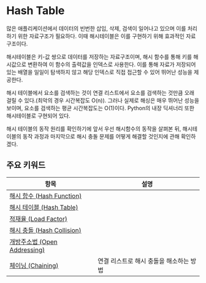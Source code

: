 # Hash Table

많은 애플리케이션에서 데이터의 빈번한 삽입, 삭제, 검색이 일어나고 있으며 이를 처리하기 위한 자료구조가 필요하다. 이때 해시테이블은 이를 구현하기 위해 효과적인 자료구조이다.

해시테이블은 키-값 쌍으로 데이터를 저장하는 자료구조이며, 해시 함수를 통해 키를 해시값으로 변환하여 이 함수의 출력값을 인덱스로 사용한다. 이를 통해 자료가 저장되어 있는 배열을 일일이 탐색하지 않고 해당 인덱스로 직접 접근할 수 있어 뛰어난 성능을 제공한다.

해시 테이블에서 요소를 검색하는 것이 연결 리스트에서 요소를 검색하는 것만큼 오래 걸릴 수 있다.(최악의 경우 시간복잡도 O(n)). 그러나 실제로 해싱은 매우 뛰어난 성능을 보이며, 요소를 검색하는 평균 시간복잡도는 O(1)이다.
Python의 내장 딕셔너리 또한 해시테이블로 구현되어 있다.

해시 테이블의 동작 원리를 확인하기에 앞서 우선 해시함수의 동작을 살펴본 뒤, 해시테이블의 동작 과정과 마지막으로 해시 충돌 문제를 어떻게 해결할 것인지에 관해 확인하겠다.

## 주요 키워드
| 항목 | 설명 |
| --- | --- |
| [해시 함수 (Hash Function)]() |  |
| [해시 테이블 (Hash Table)]() |  |
| [적재율 (Load Factor)]() |  |
| [해시 충돌 (Hash Collision)]() |  |
| [개방주소법 (Open Addressing)]() |  |
| [체이닝 (Chaining)](/docs/ch9_hash_table/chaining.md#chaining) | 연결 리스트로 해시 충돌을 해소하는 방법 |